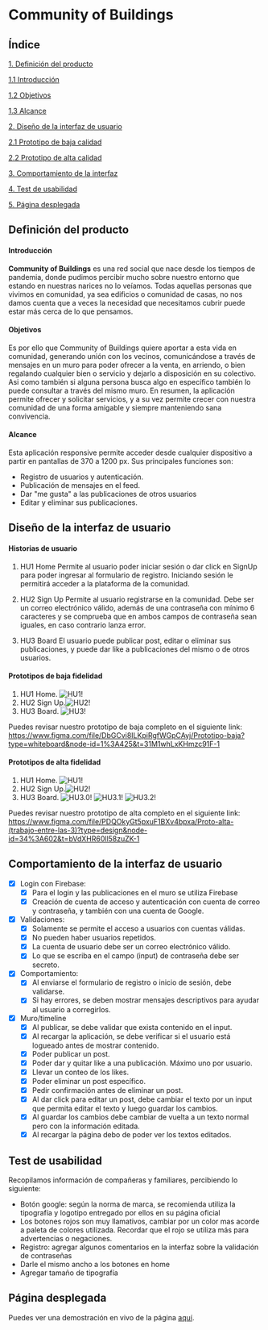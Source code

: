 # Community of Buildings

## Índice
> 
[1. Definición del producto](#definición-del-producto)
> 
[1.1 Introducción](#introduccion)
> 
[1.2 Objetivos](#objetivos)
> 
[1.3 Alcance](#alcance)
> 
[2. Diseño de la interfaz de usuario](#diseño-de-la-interfaz-de-usuario)
> 
[2.1 Prototipo de baja calidad](#prototipo-de-baja-calidad)
> 
[2.2 Prototipo de alta calidad](#prototipo-de-alta-calidad)
> 
[3. Comportamiento de la interfaz](#comportamiento-de-la-interfaz)
> 
[4. Test de usabilidad](#test-de-usabilidad)
> 
[5. Página desplegada](#pagina-desplegada)

## Definición del producto

#### Introducción 
**Community of Buildings** es una red social que nace desde los tiempos de pandemia, donde pudimos percibir mucho sobre nuestro entorno que estando en nuestras narices no lo veíamos. Todas aquellas personas que vivimos en comunidad, ya sea edificios o comunidad de casas, no nos damos cuenta que a veces la necesidad que necesitamos cubrir puede estar más cerca de lo que pensamos.

#### Objetivos 
Es por ello que Community of Buildings quiere aportar a esta vida en comunidad, generando unión con los vecinos, comunicándose a través de mensajes en un muro para poder ofrecer a la venta, en arriendo, o bien regalando cualquier bien o servicio y dejarlo a disposición en su colectivo. Asi como también si alguna persona busca algo en específico también lo puede consultar a través del mismo muro. En resumen, la aplicación permite ofrecer y solicitar servicios, y a su vez permite crecer con nuestra comunidad de una forma amigable y siempre manteniendo sana convivencia.

#### Alcance
Esta aplicación responsive permite acceder desde cualquier dispositivo a partir en pantallas de 370 a 1200 px. Sus principales funciones son:
- Registro de usuarios y autenticación.
- Publicación de mensajes en el feed.
- Dar "me gusta" a las publicaciones de otros usuarios 
- Editar y eliminar sus publicaciones.


## Diseño de la interfaz de usuario

#### Historias de usuario 
1. HU1 Home
Permite al usuario poder iniciar sesión o dar click en SignUp para poder ingresar al formulario de registro. Iniciando sesión le permitirá acceder a la plataforma de la comunidad.

2. HU2 Sign Up
Permite al usuario registrarse en la comunidad. Debe ser un correo electrónico válido, además de una contraseña con mínimo 6 caracteres y se comprueba que en ambos campos de contraseña sean iguales, en caso contrario lanza error.

3. HU3 Board
El usuario puede publicar post, editar o eliminar sus publicaciones, y puede dar like a publicaciones del mismo o de otros usuarios. 

#### Prototipos de baja fidelidad
1.  HU1 Home. ![HU1!](/src/images/HU1_Home_Baja.png)
2. HU2 Sign Up.![HU2!](/src/images/HU2_Sign_Up_Baja.png)
3.  HU3 Board. ![HU3!](/src/images/HU3_Board_Baja.png)

Puedes revisar nuestro prototipo de baja completo en el siguiente link:
https://www.figma.com/file/DbGCvi8ILKpiRgfWGpCAyj/Prototipo-baja?type=whiteboard&node-id=1%3A425&t=31M1whLxKHmzc91F-1

#### Prototipos de alta fidelidad
1.  HU1 Home. ![HU1!](/src/images/HU1.0_ALTAFIDELIDAD.png)
2. 	HU2 Sign Up.![HU2!](/src/images/HU2.0_ALTAFIDELIDAD.png)
3.  HU3 Board. ![HU3.0!](/src/images/HU3.0_ALTAFIDELIDAD.png) ![HU3.1!](/src/images/HU3.1_ALTAFIDELIDAD.png) ![HU3.2!](/src/images/HU3.2_ALTAFIDELIDAD.png)

Puedes revisar nuestro prototipo de alta completo en el siguiente link:
https://www.figma.com/file/PDQOkyGt5pxuF1BXv4bpxa/Proto-alta-(trabajo-entre-las-3)?type=design&node-id=34%3A602&t=bVdXHR60ll58zuZK-1


## Comportamiento de la interfaz de usuario 
- [x] Login con Firebase:
    - [x] Para el login y las publicaciones en el muro se utiliza Firebase
    - [x] Creación de cuenta de acceso y autenticación con cuenta de correo y contraseña, y también con una cuenta de Google.
- [x] Validaciones:
    - [x] Solamente se permite el acceso a usuarios con cuentas válidas.
    - [x] No pueden haber usuarios repetidos.
    - [x] La cuenta de usuario debe ser un correo electrónico válido.
    - [x] Lo que se escriba en el campo (input) de contraseña debe ser secreto.
- [x] Comportamiento:
    - [x] Al enviarse el formulario de registro o inicio de sesión, debe validarse.
    - [x] Si hay errores, se deben mostrar mensajes descriptivos para ayudar al usuario a corregirlos.
- [x] Muro/timeline
    - [x] Al publicar, se debe validar que exista contenido en el input.
    - [x] Al recargar la aplicación, se debe verificar si el usuario está logueado antes de mostrar contenido.
    - [x] Poder publicar un post.
    - [x] Poder dar y quitar like a una publicación. Máximo uno por usuario.
    - [x] Llevar un conteo de los likes.
    - [x] Poder eliminar un post específico.
    - [x] Pedir confirmación antes de eliminar un post.
    - [x] Al dar click para editar un post, debe cambiar el texto por un input que permita editar el texto y luego guardar los cambios.
    - [x] Al guardar los cambios debe cambiar de vuelta a un texto normal pero con la información editada.
    - [x] Al recargar la página debo de poder ver los textos editados.

## Test de usabilidad
Recopilamos información de compañeras y familiares, percibiendo lo siguiente:
- Botón google: según la norma de marca, se recomienda utiliza la tipografía y logotipo entregado por ellos en su página oficial
- Los botones rojos son muy llamativos, cambiar por un color mas acorde a paleta de colores utilizada. Recordar que el rojo se utiliza más para advertencias o negaciones.
- Registro: agregar algunos comentarios en la interfaz sobre la validación de contraseñas
-   Darle el mismo ancho a los botones en home
- Agregar tamaño de tipografía 


## Página desplegada
Puedes ver una demostración en vivo de la página [aquí](https://social-network-6d91d.web.app/).